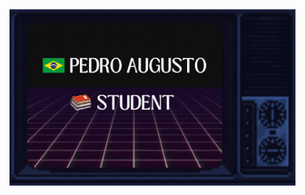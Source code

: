 <!--

Watch out! Big brother is watching you!

-->

<div align = "center">
<img align = "center" alt = "About me" src="https://github.com/HAzCKz/HAzCKz/blob/main/whoami.gif">
</div>


<!--
**HAzCKz/HAzCKz** is a ✨ _special_ ✨ repository because its `README.md` (this file) appears on your GitHub profile.

Here are some ideas to get you started:

- 🔭 I’m currently working on ...
- 🌱 I’m currently learning ...
- 👯 I’m looking to collaborate on ...
- 🤔 I’m looking for help with ...
- 💬 Ask me about ...
- 📫 How to reach me: ...
- 😄 Pronouns: ...
- ⚡ Fun fact: ...
-->
